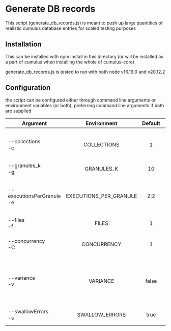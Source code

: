 # Generate DB records

This script (generate_db_records.js) is meant to push up large quantities of realistic cumulus database entries for scaled testing purposes

## Installation
This can be installed with npm install in this directory (or will be installed as a part of cumulus when installing the whole of cumulus-core)

generate_db_records.js is tested to run with both node v16.19.0 and v20.12.2

## Configuration
the script can be configured either through command line arguments or environment variables (or both), preferring command line arguments if both are supplied

| Argument    | Environment | Default | Description | 
| --- | :----: | :----: | ---: |
| --collections <br>-c | COLLECTIONS | 1 | number of collections. number of granules will be <br> for *each* collection, not divided among them |
| --granules_k <br> -g| GRANULES_K | 10 | number of granules, in thousands |
| --executionsPerGranule <br> -e | EXECUTIONS_PER_GRANULE | 2:2 | number of executions *x* per <br> batch of granules *g* in format 'x:g' <br> \<executionsPerBatch>:\<granulesPerBatch> |
| --files <br> -f | FILES | 1 | number of files per granule |
| --concurrency <br> -C | CONCURRENCY | 1 | how many threads of parallelization <br> concurrency should usually be >100 |
| --variance <br> -v| VARIANCE |  false | randomize executions and granules per batch, <br> adding up to 6 granules and or executions to a given batch |
| --swallowErrors <br> -s|SWALLOW_ERRORS| true | swallow and move on from data data upload errors |

